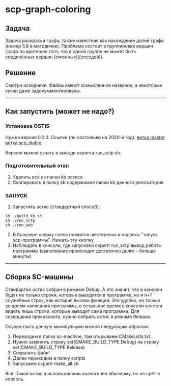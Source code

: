 # scp-graph-coloring

## Задача 
Задача раскраски графа, также известная как нахождение долей графа (номер 5.8 в методичке). Проблема состоит в группировке вершин графа по критерию того, что в одной группе не может быть соединённых вершин (смежных)((соседей)). 

## Решение 
Смотри исходники. Файлы имеют осмысленное название, а некоторые куски даже задокумментированы. 

****

## Как запустить (может не надо?) 

### Установка OSTIS 
Нужна версия 0.3.0. Ссылки (по состоянию на 2020-й год): 
[ветка master](https://github.com/ostis-dev/ostis-web-platform)
[ветка scp_stable](https://github.com/ostis-apps/ostis-example-app/tree/scp_stable)
 
Версию можно узнать в выводе скрипта run_sctp.sh.

### Подготовительный этап
1) Удалить всё из папки kb остиса 
2) Скопировать в папку kb содержимое папки kb данного репозитория

### ЗАПУСК
1) Запустить остис (стандартный способ):
```shell
sh ./build_kb.sh
sh ./run_sctp
sh ./run_web
```
2) В браузере сверху слева появится шестеренка и надпись "запуск scp-программы". Нажать эту кнопку 
3) Наблюдать в консоли, где запускали скрипт run_sctp вывод работы программы (выполнение происходит достаточно долго - больше минуты) 

****

## Сборка SC-машины
Стандартно остис собран в режиме Debug. А это значит, что в консоли будут не только строки, которые выводятся в программе, но и n+1 служебных строк, как история вызова функций. 
Это удобно, но только во время написания программы, в остальное время в консоли хочется видеть лишь строки, которые выводит сама программа. Для созерцания прекрасного, нужно собрать остис в режиме Release.

Осуществить данную манипуляцию можно следующим образом:
1) Переходим в папку sc-machine, там открываем CMakeLists.txt. 
2) Нужно заменить строку 
set(CMAKE_BUILD_TYPE Debug)
на строку 
set(CMAKE_BUILD_TYPE Release)
3) Сохранить файл! 
4) Далее переходим в папку scripts
5) Запускаем скрипт make_all.sh

Всё. Такой остис в использовании аналогичен обычному, но не срёт в консоль. 
